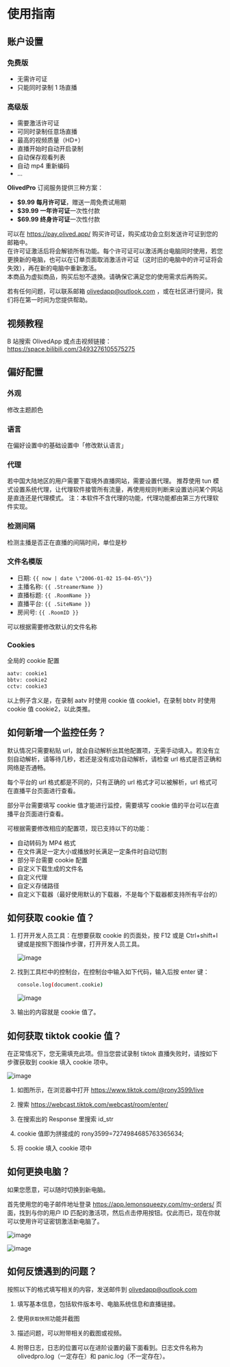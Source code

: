 # 使用指南

## 账户设置

### 免费版

- 无需许可证
- 只能同时录制 1 场直播

### 高级版

- 需要激活许可证
- 可同时录制任意场直播
- 最高的视频质量（HD+）
- 直播开始时自动开启录制
- 自动保存观看列表
- 自动 mp4 重新编码
- ...

**OlivedPro** 订阅服务提供三种方案：

- **$9.99 每月许可证**，赠送一周免费试用期
- **$39.99 一年许可证**一次性付款
- **$69.99 终身许可证**一次性付款

可以在 https://pay.olived.app/ 购买许可证，购买成功会立刻发送许可证到您的邮箱中。  
在许可证激活后将会解锁所有功能。每个许可证可以激活两台电脑同时使用，若您更换新的电脑，也可以在订单页面取消激活许可证（这时旧的电脑中的许可证将会失效），再在新的电脑中重新激活。  
本商品为虚拟商品，购买后恕不退换。请确保它满足您的使用需求后再购买。

若有任何问题，可以联系邮箱 olivedapp@outlook.com ，或在社区进行提问，我们将在第一时间为您提供帮助。

## 视频教程

B 站搜索 OlivedApp 或点击视频链接：https://space.bilibili.com/3493276105575275

## 偏好配置

### 外观

修改主题颜色

### 语言

在偏好设置中的基础设置中「修改默认语言」

### 代理

若中国大陆地区的用户需要下载境外直播网站，需要设置代理。
推荐使用 tun 模式设置系统代理，让代理软件接管所有流量，再使用规则判断来设置访问某个网站是直连还是代理模式。
注：本软件不含代理的功能，代理功能都由第三方代理软件实现。

### 检测间隔

检测主播是否正在直播的间隔时间，单位是秒

### 文件名模版

- 日期: `{{ now | date \"2006-01-02 15-04-05\"}}`
- 主播名称: `{{ .StreamerName }}`
- 直播标题: `{{ .RoomName }}`
- 直播平台: `{{ .SiteName }}`
- 房间号: `{{ .RoomID }}`

可以根据需要修改默认的文件名称

### Cookies

全局的 cookie 配置

```sh
aatv: cookie1
bbtv: cookie2
cctv: cookie3
```

以上例子含义是，在录制 aatv 时使用 cookie 值 cookie1，在录制 bbtv 时使用 cookie 值 cookie2，以此类推。

## 如何新增一个监控任务？

默认情况只需要粘贴 url，就会自动解析出其他配置项，无需手动填入。若没有立刻自动解析，请等待几秒，若还是没有成功自动解析，请检查 url 格式是否正确和网络是否通畅。

每个平台的 url 格式都是不同的，只有正确的 url 格式才可以被解析，url 格式可在直播平台页面进行查看。

部分平台需要填写 cookie 值才能进行监控，需要填写 cookie 值的平台可以在直播平台页面进行查看。

可根据需要修改相应的配置项，现已支持以下的功能：

- 自动转码为 MP4 格式
- 在文件满足一定大小或播放时长满足一定条件时自动切割
- 部分平台需要 cookie 配置
- 自定义下载生成的文件名
- 自定义代理
- 自定义存储路径
- 自定义下载器（最好使用默认的下载器，不是每个下载器都支持所有平台的）

## 如何获取 cookie 值？

1. 打开开发人员工具：在想要获取 cookie 的页面处，按 F12 或是 Ctrl+shift+I 键或是按照下图操作步骤，打开开发人员工具。

   ![image](/img/guide/zh-Hans/1.png)

2. 找到工具栏中的控制台，在控制台中输入如下代码，输入后按 enter 键：

   ```sh
   console.log(document.cookie)
   ```

   ![image](/img/guide/zh-Hans/2.png)

3. 输出的内容就是 cookie 值了。

## 如何获取 tiktok cookie 值？

在正常情况下，您无需填充此项。但当您尝试录制 tiktok 直播失败时，请按如下步骤获取到 cookie 填入 cookie 项中。

![image](/img/guide/zh-Hans/5.png)

1. 如图所示，在浏览器中打开 https://www.tiktok.com/@rony3599/live

2. 搜索 https://webcast.tiktok.com/webcast/room/enter/

3. 在搜索出的 Response 里搜索 id_str

4. cookie 值即为拼接成的 rony3599=7274984685763365634;

5. 将 cookie 填入 cookie 项中

## 如何更换电脑？

如果您愿意，可以随时切换到新电脑。

首先使用您的电子邮件地址登录 https://app.lemonsqueezy.com/my-orders/ 页面，找到与你的用户 ID 匹配的激活项，然后点击停用按钮。仅此而已，现在你就可以使用许可证密钥激活新电脑了。

![image](/img/guide/zh-Hans/3.png)

![image](/img/guide/zh-Hans/4.png)

## 如何反馈遇到的问题？

按照以下的格式填写相关的内容，发送邮件到 olivedapp@outlook.com

1. 填写基本信息，包括软件版本号、电脑系统信息和直播链接。

2. 使用`获取快照`功能并截图

3. 描述问题，可以附带相关的截图或视频。

4. 附带日志，日志的位置可以在进阶设置的最下面看到。日志文件名称为 olivedpro.log（一定存在）和 panic.log（不一定存在）。
